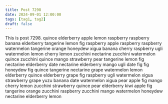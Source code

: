 ```yaml
---
title: Post 7298
date: 2024-09-01 12:00:00
tags: [tag1, tag2]
draft: false
---
```

This is post 7298.
quince
elderberry
apple
lemon
raspberry
raspberry
banana
elderberry
tangerine
lemon
fig
raspberry
apple
raspberry
raspberry
watermelon
tangerine
orange
honeydew
xigua
banana
cherry
raspberry
ugli
watermelon
lemon
cherry
lemon
zucchini
nectarine
zucchini
watermelon
quince
zucchini
quince
mango
strawberry
pear
tangerine
lemon
fig
nectarine
elderberry
date
nectarine
elderberry
mango
ugli
date
fig
fig
honeydew
fig
quince
tangerine
nectarine
grape
watermelon
lemon
elderberry
quince
elderberry
grape
fig
raspberry
ugli
watermelon
xigua
strawberry
grape
yuzu
banana
date
watermelon
xigua
pear
apple
fig
mango
cherry
lemon
zucchini
strawberry
quince
pear
elderberry
kiwi
apple
fig
tangerine
orange
zucchini
raspberry
zucchini
mango
watermelon
honeydew
nectarine
elderberry
lemon
